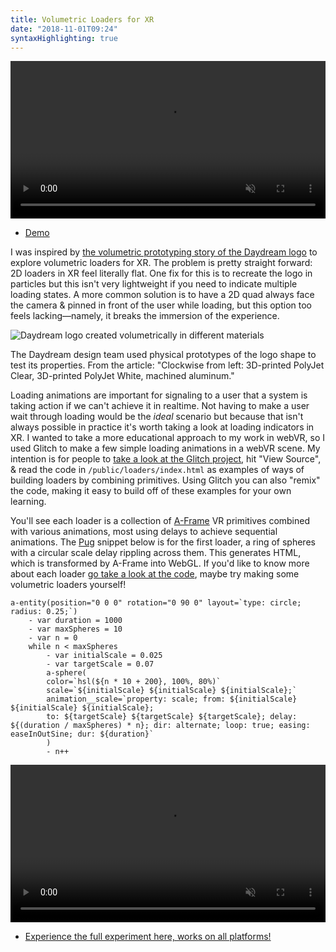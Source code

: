 ```yaml
---
title: Volumetric Loaders for XR
date: "2018-11-01T09:24"
syntaxHighlighting: true
---
```


<style> video { width: 100%; } </style>

<video src="https://media.giphy.com/media/1wqqwQkizcEwOea9Tr/giphy.mp4" muted playsinline autoplay loop></video>

- [Demo](https://caff.glitch.me/loaders/)

I was inspired by [the volumetric prototyping story of the Daydream logo](https://design.google/library/speaking-volumes/) to explore volumetric loaders for XR. The problem is pretty straight forward: 2D loaders in XR feel literally flat. One fix for this is to recreate the logo in particles but this isn't very lightweight if you need to indicate multiple loading states. A more common solution is to have a 2D quad always face the camera & pinned in front of the user while loading, but this option too feels lacking—namely, it breaks the immersion of the experience.

![Daydream logo created volumetrically in different materials](/assets/images/daydream_logo_in_different_materials.jpg)
<div class="caption">The Daydream design team used physical prototypes of the logo shape to test its properties. From the article: "Clockwise from left: 3D-printed PolyJet Clear, 3D-printed PolyJet White, machined aluminum."
</div>

Loading animations are important for signaling to a user that a system is taking action if we can't achieve it in realtime. Not having to make a user wait through loading would be the _ideal_ scenario but because that isn't always possible in practice it's worth taking a look at loading indicators in XR. I wanted to take a more educational approach to my work in webVR, so I used Glitch to make a few simple loading animations in a webVR scene. My intention is for people to [take a look at the Glitch project](https://glitch.com/~caff), hit \"View Source\", & read the code in <code>/public/loaders/index.html</code> as examples of ways of building loaders by combining primitives. Using Glitch you can also \"remix\" the code, making it easy to build off of these examples for your own learning.

You'll see each loader is a collection of [A-Frame](https://aframe.io) VR primitives combined with various animations, most using delays to achieve sequential animations. The [Pug](https://pugjs.org/api/getting-started.html) snippet below is for the first loader, a ring of spheres with a circular scale delay rippling across them. This generates HTML, which is transformed by A-Frame into WebGL. If you'd like to know more about each loader [go take a look at the code](https://glitch.com/edit/#!/caff?path=public/loaders/index.html:32:0), maybe try making some volumetric loaders yourself!

```pug
a-entity(position="0 0 0" rotation="0 90 0" layout=`type: circle; radius: 0.25;`)
    - var duration = 1000
    - var maxSpheres = 10
    - var n = 0
    while n < maxSpheres
        - var initialScale = 0.025
        - var targetScale = 0.07
        a-sphere(
        color=`hsl(${n * 10 + 200}, 100%, 80%)`
        scale=`${initialScale} ${initialScale} ${initialScale};`
        animation__scale=`property: scale; from: ${initialScale} ${initialScale} ${initialScale};
        to: ${targetScale} ${targetScale} ${targetScale}; delay: ${(duration / maxSpheres) * n}; dir: alternate; loop: true; easing: easeInOutSine; dur: ${duration}`
        )
        - n++
```

<video src="https://media.giphy.com/media/xT9Igk37ghGf6mqj4I/giphy.mp4" muted playsinline autoplay loop></video>

- [Experience the full experiment here, works on all platforms!](https://caff.glitch.me/loaders/)
